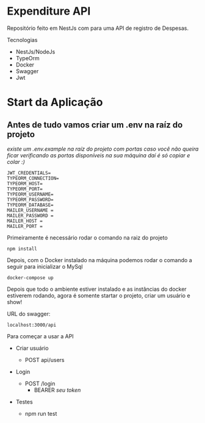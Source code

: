 # Expenditure API

Repositório feito em NestJs com para uma API de registro de Despesas.

Tecnologias

- NestJs/NodeJs
- TypeOrm 
- Docker
- Swagger
- Jwt

# Start da Aplicação

## Antes de tudo vamos criar um .env na raíz do projeto

_existe um .env.example na raíz do projeto com portas caso você não queira ficar verificando as portas disponíveis na sua máquina daí é só copiar e colar :)_

```
JWT_CREDENTIALS=
TYPEORM_CONNECTION=
TYPEORM_HOST=
TYPEORM_PORT=
TYPEORM_USERNAME=
TYPEORM_PASSWORD=
TYPEORM_DATABASE=
MAILER_USERNAME =
MAILER_PASSWORD =
MAILER_HOST =
MAILER_PORT =

```

Primeiramente é necessário rodar o comando na raiz do projeto

```
npm install
```

Depois, com o Docker instalado na máquina podemos rodar o comando a seguir
para inicializar o MySql

```
docker-compose up
```

Depois que todo o ambiente estiver instalado e as instâncias
do docker estiverem rodando, agora é somente startar o projeto, criar um usuário e show!

URL do swagger:

```
localhost:3000/api
```

Para começar a usar a API

- Criar usuário
  - POST api/users
- Login

  - POST /login
    - BEARER _seu token_

- Testes
  - npm run test

